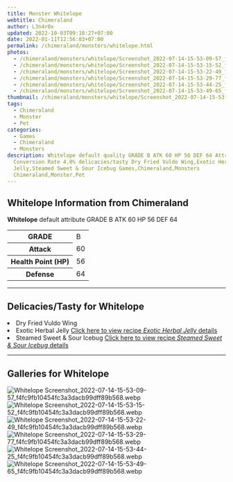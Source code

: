 ```yaml
---
title: Monster Whitelope
webtitle: Chimeraland
author: L3n4r0x
updated: 2022-10-03T09:18:27+07:00
date: 2022-01-11T12:56:03+07:00
permalink: /chimeraland/monsters/whitelope.html
photos:
  - /chimeraland/monsters/whitelope/Screenshot_2022-07-14-15-53-09-57_f4fc9fb10454fc3a3dacb99dff89b568.webp
  - /chimeraland/monsters/whitelope/Screenshot_2022-07-14-15-53-15-52_f4fc9fb10454fc3a3dacb99dff89b568.webp
  - /chimeraland/monsters/whitelope/Screenshot_2022-07-14-15-53-22-49_f4fc9fb10454fc3a3dacb99dff89b568.webp
  - /chimeraland/monsters/whitelope/Screenshot_2022-07-14-15-53-29-77_f4fc9fb10454fc3a3dacb99dff89b568.webp
  - /chimeraland/monsters/whitelope/Screenshot_2022-07-14-15-53-44-25_f4fc9fb10454fc3a3dacb99dff89b568.webp
  - /chimeraland/monsters/whitelope/Screenshot_2022-07-14-15-53-49-65_f4fc9fb10454fc3a3dacb99dff89b568.webp
thumbnail: /chimeraland/monsters/whitelope/Screenshot_2022-07-14-15-53-09-57_f4fc9fb10454fc3a3dacb99dff89b568.webp
tags:
  - Chimeraland
  - Monster
  - Pet
categories:
  - Games
  - Chimeraland
  - Monsters
description: Whitelope default quality GRADE B ATK 60 HP 56 DEF 64 Attributes
  Conversion Rate 4.0% delicacies/tasty Dry Fried Vuldo Wing,Exotic Herbal
  Jelly,Steamed Sweet & Sour Icebug Games,Chimeraland,Monsters
  Chimeraland,Monster,Pet
---
```


<section id="bootstrap-wrapper"><link rel="stylesheet" href="https://cdn.statically.io/gh/dimaslanjaka/Web-Manajemen/40ac3225/css/bootstrap-4.5-wrapper.css"/><h2>Whitelope Information from Chimeraland</h2><p><b>Whitelope</b> default attribute GRADE B ATK 60 HP 56 DEF 64<table><tr><th>GRADE</th><td>B</td></tr><tr><th>Attack</th><td>60</td></tr><tr><th>Health Point (HP)</th><td>56</td></tr><tr><th>Defense</th><td>64</td></tr></table></p><hr/><h2>Delicacies/Tasty for Whitelope</h2><li class="d-flex justify-content-between">Dry Fried Vuldo Wing </li><li class="d-flex justify-content-between">Exotic Herbal Jelly <a href="/chimeraland/recipes/exotic-herbal-jelly.html">Click here to view recipe <i>Exotic Herbal Jelly</i> details</a></li><li class="d-flex justify-content-between">Steamed Sweet &amp; Sour Icebug <a href="/chimeraland/recipes/steamed-sweet-and-sour-icebug.html">Click here to view recipe <i>Steamed Sweet &amp; Sour Icebug</i> details</a></li><hr/><div id="gallery"><h2>Galleries for Whitelope</h2><div class="row"><div class="col-lg-6 col-12"><img src="/chimeraland/monsters/whitelope/Screenshot_2022-07-14-15-53-09-57_f4fc9fb10454fc3a3dacb99dff89b568.webp" alt="Whitelope Screenshot_2022-07-14-15-53-09-57_f4fc9fb10454fc3a3dacb99dff89b568.webp"/></div><div class="col-lg-6 col-12"><img src="/chimeraland/monsters/whitelope/Screenshot_2022-07-14-15-53-15-52_f4fc9fb10454fc3a3dacb99dff89b568.webp" alt="Whitelope Screenshot_2022-07-14-15-53-15-52_f4fc9fb10454fc3a3dacb99dff89b568.webp"/></div><div class="col-lg-6 col-12"><img src="/chimeraland/monsters/whitelope/Screenshot_2022-07-14-15-53-22-49_f4fc9fb10454fc3a3dacb99dff89b568.webp" alt="Whitelope Screenshot_2022-07-14-15-53-22-49_f4fc9fb10454fc3a3dacb99dff89b568.webp"/></div><div class="col-lg-6 col-12"><img src="/chimeraland/monsters/whitelope/Screenshot_2022-07-14-15-53-29-77_f4fc9fb10454fc3a3dacb99dff89b568.webp" alt="Whitelope Screenshot_2022-07-14-15-53-29-77_f4fc9fb10454fc3a3dacb99dff89b568.webp"/></div><div class="col-lg-6 col-12"><img src="/chimeraland/monsters/whitelope/Screenshot_2022-07-14-15-53-44-25_f4fc9fb10454fc3a3dacb99dff89b568.webp" alt="Whitelope Screenshot_2022-07-14-15-53-44-25_f4fc9fb10454fc3a3dacb99dff89b568.webp"/></div><div class="col-lg-6 col-12"><img src="/chimeraland/monsters/whitelope/Screenshot_2022-07-14-15-53-49-65_f4fc9fb10454fc3a3dacb99dff89b568.webp" alt="Whitelope Screenshot_2022-07-14-15-53-49-65_f4fc9fb10454fc3a3dacb99dff89b568.webp"/></div></div></div></section>